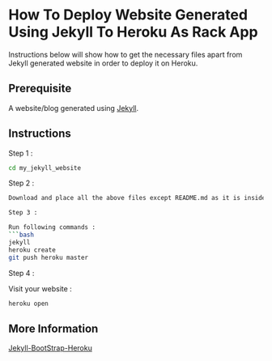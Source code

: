 # How To Deploy Website Generated Using Jekyll To Heroku As Rack App

Instructions below will show how to get the necessary files apart from Jekyll generated website in order to deploy it on Heroku.

## Prerequisite

A website/blog generated using [Jekyll](https://github.com/mojombo/jekyll).

## Instructions

Step 1 : 
```bash
cd my_jekyll_website

```
Step 2 :
```bash
Download and place all the above files except README.md as it is inside my_jekyll_website. These are the important files which tells Heroku to treat the app as Rack app and just sets it up on Heroku easily.

Step 3 :

Run following commands :
```bash
jekyll
heroku create
git push heroku master
```

Step 4 : 

Visit your website :
```bash
heroku open
```

## More Information

[Jekyll-BootStrap-Heroku](https://github.com/nblumoe/jekyll-bootstrap-heroku)

